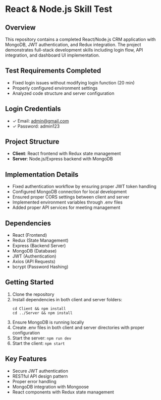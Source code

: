 # React & Node.js Skill Test

## Overview
This repository contains a completed React/Node.js CRM application with MongoDB, JWT authentication, and Redux integration. The project demonstrates full-stack development skills including login flow, API integration, and dashboard UI implementation.

## Test Requirements Completed
- Fixed login issues without modifying login function (20 min)
- Properly configured environment settings
- Analyzed code structure and server configuration

## Login Credentials
- ✓ Email: admin@gmail.com
- ✓ Password: admin123

## Project Structure
- **Client**: React frontend with Redux state management
- **Server**: Node.js/Express backend with MongoDB

## Implementation Details
- Fixed authentication workflow by ensuring proper JWT token handling
- Configured MongoDB connection for local development
- Ensured proper CORS settings between client and server
- Implemented environment variables through .env files
- Added proper API services for meeting management

## Dependencies
- React (Frontend)
- Redux (State Management)
- Express (Backend Server)
- MongoDB (Database)
- JWT (Authentication)
- Axios (API Requests)
- bcrypt (Password Hashing)

## Getting Started
1. Clone the repository
2. Install dependencies in both client and server folders:
   ```
   cd Client && npm install
   cd ../Server && npm install
   ```
3. Ensure MongoDB is running locally
4. Create .env files in both client and server directories with proper configuration
5. Start the server: `npm run dev`
6. Start the client: `npm start`

## Key Features
- Secure JWT authentication
- RESTful API design pattern
- Proper error handling
- MongoDB integration with Mongoose
- React components with Redux state management
